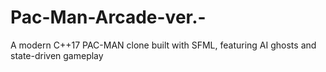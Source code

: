 # Pac-Man-Arcade-ver.-
A modern C++17 PAC-MAN clone built with SFML, featuring AI ghosts and state-driven gameplay
